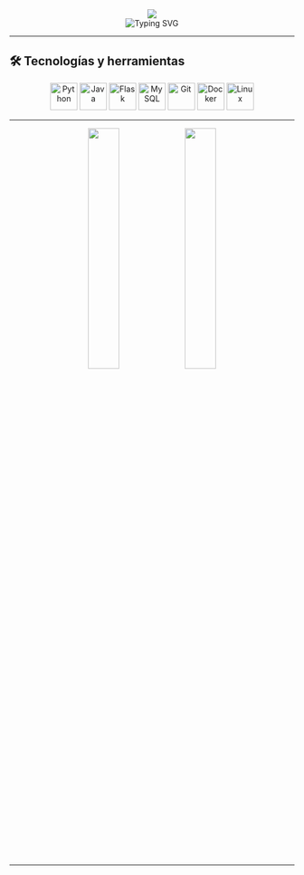 <div align="center">
  <img src="https://capsule-render.vercel.app/api?type=waving&color=gradient&customColorList=6,11,20&height=200&section=header&text=Andrés%20Galeano&fontSize=80&fontColor=fff&animation=twinkling&fontAlignY=35&desc=Ingeniero%20de%20Sistemas%20en%20Formación&descAlignY=55&descSize=20" />
</div>


<div align="center">
  <img src="https://readme-typing-svg.herokuapp.com?font=Fira+Code&size=22&duration=3000&pause=1000&color=00D9FF&center=true&vCenter=true&width=600&lines=👨‍💻+Desarrollador+Full+Stack;📊+Analista+de+Datos;🤖+Entusiasta+de+IA;🚀+Siempre+aprendiendo" alt="Typing SVG" />
</div>

---

## 🛠️ Tecnologías y herramientas

<p align="center">
  <img src="https://cdn.jsdelivr.net/gh/devicons/devicon/icons/python/python-original.svg" height="48" alt="Python"/>
  <img src="https://cdn.jsdelivr.net/gh/devicons/devicon/icons/java/java-original.svg" height="48" alt="Java"/>
  <img src="https://cdn.jsdelivr.net/gh/devicons/devicon/icons/flask/flask-original.svg" height="48" alt="Flask"/>
  <img src="https://cdn.jsdelivr.net/gh/devicons/devicon/icons/mysql/mysql-original.svg" height="48" alt="MySQL"/>
  <img src="https://cdn.jsdelivr.net/gh/devicons/devicon/icons/git/git-original.svg" height="48" alt="Git"/>
  <img src="https://cdn.jsdelivr.net/gh/devicons/devicon/icons/docker/docker-original.svg" height="48" alt="Docker"/>
  <img src="https://cdn.jsdelivr.net/gh/devicons/devicon/icons/linux/linux-original.svg" height="48" alt="Linux"/>
</p>

---



<div align="center">
  <img src="https://github.com/mrchangretta/mrchangretta/blob/main/Working%20Computer%20Science%20GIF%20by%20CC0%20Studios.gif" width="33%">
  <img src="https://github.com/mrchangretta/mrchangretta/blob/main/Life%20Code%20GIF.gif" width="33%">
</div>

---

